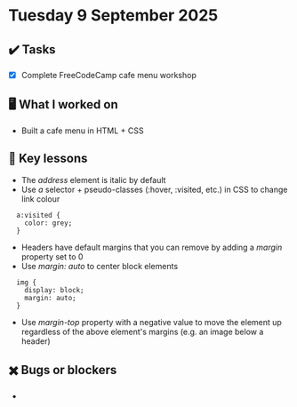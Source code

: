 # Tuesday 9 September 2025

## ✔️ Tasks

- [x] Complete FreeCodeCamp cafe menu workshop

## 🖥️ What I worked on

- Built a cafe menu in HTML + CSS

## 📓 Key lessons

- The _address_ element is italic by default
- Use _a_ selector + pseudo-classes (:hover, :visited, etc.) in CSS to change link colour
```
  a:visited {
    color: grey;
  }
```
- Headers have default margins that you can remove by adding a _margin_ property set to 0
- Use _margin: auto_ to center block elements
```
  img {
    display: block;
    margin: auto;
  }
```
- Use _margin-top_ property with a negative value to move the element up regardless of the above element's margins (e.g. an image below a header)

## ✖️ Bugs or blockers

- 

